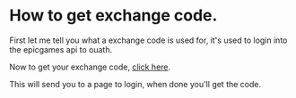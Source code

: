 # How to get exchange code.

First let me tell you what a exchange code is used for, it's used to login into the epicgames api to ouath.

Now to get your exchange code, [click here](https://www.epicgames.com/id/login?redirectUrl=https%3A%2F%2Fwww.epicgames.com%2Fid%2Fapi%2Fexchange).

This will send you to a page to login, when done you'll get the code.